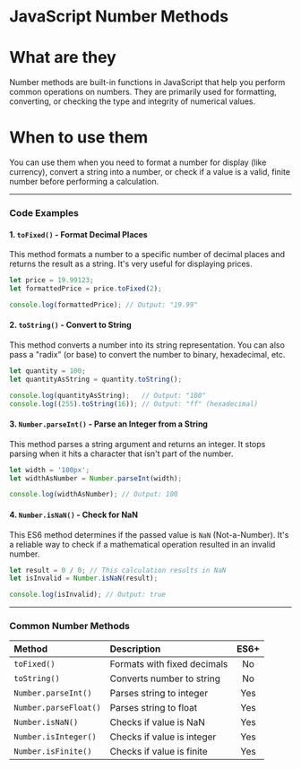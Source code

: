 # JavaScript Number Methods

# What are they

Number methods are built-in functions in JavaScript that help you perform common operations on numbers. They are primarily used for formatting, converting, or checking the type and integrity of numerical values.


# When to use them

You can use them when you need to format a number for display (like currency), convert a string into a number, or check if a value is a valid, finite number before performing a calculation.

---

### Code Examples

#### 1. `toFixed()` - Format Decimal Places
This method formats a number to a specific number of decimal places and returns the result as a string. It's very useful for displaying prices.

```javascript
let price = 19.99123;
let formattedPrice = price.toFixed(2);

console.log(formattedPrice); // Output: "19.99"
```

#### 2. `toString()` - Convert to String
This method converts a number into its string representation. You can also pass a "radix" (or base) to convert the number to binary, hexadecimal, etc.

```javascript
let quantity = 100;
let quantityAsString = quantity.toString();

console.log(quantityAsString);   // Output: "100"
console.log((255).toString(16)); // Output: "ff" (hexadecimal)
```

#### 3. `Number.parseInt()` - Parse an Integer from a String
This method parses a string argument and returns an integer. It stops parsing when it hits a character that isn't part of the number.

```javascript
let width = '100px';
let widthAsNumber = Number.parseInt(width);

console.log(widthAsNumber); // Output: 100
```

#### 4. `Number.isNaN()` - Check for NaN
This ES6 method determines if the passed value is `NaN` (Not-a-Number). It's a reliable way to check if a mathematical operation resulted in an invalid number.

```javascript
let result = 0 / 0; // This calculation results in NaN
let isInvalid = Number.isNaN(result);

console.log(isInvalid); // Output: true
```

---

### Common Number Methods

| Method | Description | ES6+ |
| :--- | :--- | :---: |
| `toFixed()` | Formats with fixed decimals | No |
| `toString()` | Converts number to string | No |
| `Number.parseInt()` | Parses string to integer | Yes |
| `Number.parseFloat()`| Parses string to float | Yes |
| `Number.isNaN()` | Checks if value is NaN | Yes |
| `Number.isInteger()` | Checks if value is integer | Yes |
| `Number.isFinite()` | Checks if value is finite | Yes |